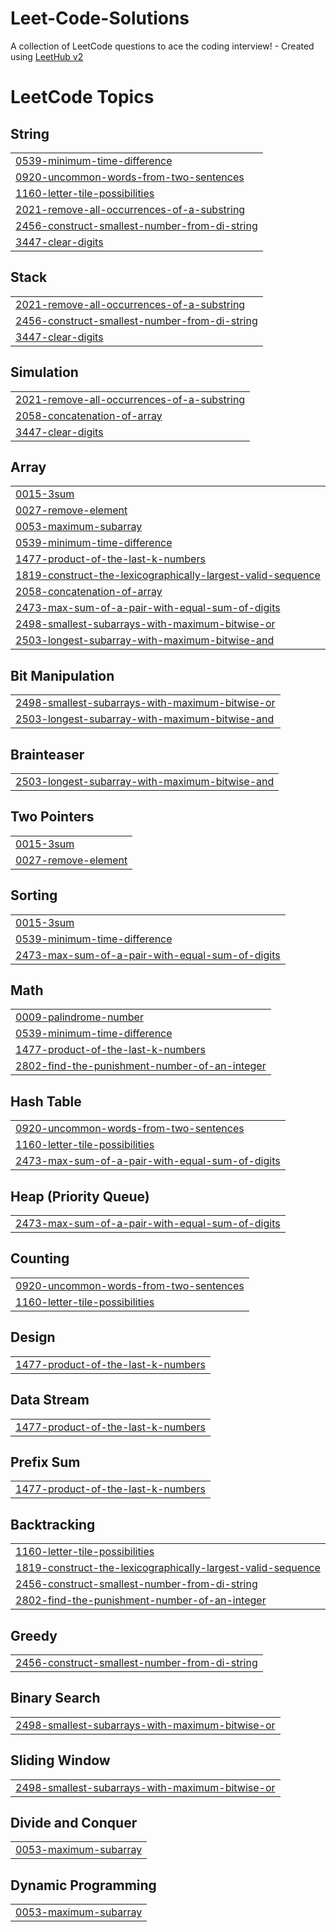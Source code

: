 # Leet-Code-Solutions
A collection of LeetCode questions to ace the coding interview! - Created using [LeetHub v2](https://github.com/arunbhardwaj/LeetHub-2.0)

<!---LeetCode Topics Start-->
# LeetCode Topics
## String
|  |
| ------- |
| [0539-minimum-time-difference](https://github.com/ashwanikatiyar/Leet-Code-Solutions/tree/master/0539-minimum-time-difference) |
| [0920-uncommon-words-from-two-sentences](https://github.com/ashwanikatiyar/Leet-Code-Solutions/tree/master/0920-uncommon-words-from-two-sentences) |
| [1160-letter-tile-possibilities](https://github.com/ashwanikatiyar/Leet-Code-Solutions/tree/master/1160-letter-tile-possibilities) |
| [2021-remove-all-occurrences-of-a-substring](https://github.com/ashwanikatiyar/Leet-Code-Solutions/tree/master/2021-remove-all-occurrences-of-a-substring) |
| [2456-construct-smallest-number-from-di-string](https://github.com/ashwanikatiyar/Leet-Code-Solutions/tree/master/2456-construct-smallest-number-from-di-string) |
| [3447-clear-digits](https://github.com/ashwanikatiyar/Leet-Code-Solutions/tree/master/3447-clear-digits) |
## Stack
|  |
| ------- |
| [2021-remove-all-occurrences-of-a-substring](https://github.com/ashwanikatiyar/Leet-Code-Solutions/tree/master/2021-remove-all-occurrences-of-a-substring) |
| [2456-construct-smallest-number-from-di-string](https://github.com/ashwanikatiyar/Leet-Code-Solutions/tree/master/2456-construct-smallest-number-from-di-string) |
| [3447-clear-digits](https://github.com/ashwanikatiyar/Leet-Code-Solutions/tree/master/3447-clear-digits) |
## Simulation
|  |
| ------- |
| [2021-remove-all-occurrences-of-a-substring](https://github.com/ashwanikatiyar/Leet-Code-Solutions/tree/master/2021-remove-all-occurrences-of-a-substring) |
| [2058-concatenation-of-array](https://github.com/ashwanikatiyar/Leet-Code-Solutions/tree/master/2058-concatenation-of-array) |
| [3447-clear-digits](https://github.com/ashwanikatiyar/Leet-Code-Solutions/tree/master/3447-clear-digits) |
## Array
|  |
| ------- |
| [0015-3sum](https://github.com/ashwanikatiyar/Leet-Code-Solutions/tree/master/0015-3sum) |
| [0027-remove-element](https://github.com/ashwanikatiyar/Leet-Code-Solutions/tree/master/0027-remove-element) |
| [0053-maximum-subarray](https://github.com/ashwanikatiyar/Leet-Code-Solutions/tree/master/0053-maximum-subarray) |
| [0539-minimum-time-difference](https://github.com/ashwanikatiyar/Leet-Code-Solutions/tree/master/0539-minimum-time-difference) |
| [1477-product-of-the-last-k-numbers](https://github.com/ashwanikatiyar/Leet-Code-Solutions/tree/master/1477-product-of-the-last-k-numbers) |
| [1819-construct-the-lexicographically-largest-valid-sequence](https://github.com/ashwanikatiyar/Leet-Code-Solutions/tree/master/1819-construct-the-lexicographically-largest-valid-sequence) |
| [2058-concatenation-of-array](https://github.com/ashwanikatiyar/Leet-Code-Solutions/tree/master/2058-concatenation-of-array) |
| [2473-max-sum-of-a-pair-with-equal-sum-of-digits](https://github.com/ashwanikatiyar/Leet-Code-Solutions/tree/master/2473-max-sum-of-a-pair-with-equal-sum-of-digits) |
| [2498-smallest-subarrays-with-maximum-bitwise-or](https://github.com/ashwanikatiyar/Leet-Code-Solutions/tree/master/2498-smallest-subarrays-with-maximum-bitwise-or) |
| [2503-longest-subarray-with-maximum-bitwise-and](https://github.com/ashwanikatiyar/Leet-Code-Solutions/tree/master/2503-longest-subarray-with-maximum-bitwise-and) |
## Bit Manipulation
|  |
| ------- |
| [2498-smallest-subarrays-with-maximum-bitwise-or](https://github.com/ashwanikatiyar/Leet-Code-Solutions/tree/master/2498-smallest-subarrays-with-maximum-bitwise-or) |
| [2503-longest-subarray-with-maximum-bitwise-and](https://github.com/ashwanikatiyar/Leet-Code-Solutions/tree/master/2503-longest-subarray-with-maximum-bitwise-and) |
## Brainteaser
|  |
| ------- |
| [2503-longest-subarray-with-maximum-bitwise-and](https://github.com/ashwanikatiyar/Leet-Code-Solutions/tree/master/2503-longest-subarray-with-maximum-bitwise-and) |
## Two Pointers
|  |
| ------- |
| [0015-3sum](https://github.com/ashwanikatiyar/Leet-Code-Solutions/tree/master/0015-3sum) |
| [0027-remove-element](https://github.com/ashwanikatiyar/Leet-Code-Solutions/tree/master/0027-remove-element) |
## Sorting
|  |
| ------- |
| [0015-3sum](https://github.com/ashwanikatiyar/Leet-Code-Solutions/tree/master/0015-3sum) |
| [0539-minimum-time-difference](https://github.com/ashwanikatiyar/Leet-Code-Solutions/tree/master/0539-minimum-time-difference) |
| [2473-max-sum-of-a-pair-with-equal-sum-of-digits](https://github.com/ashwanikatiyar/Leet-Code-Solutions/tree/master/2473-max-sum-of-a-pair-with-equal-sum-of-digits) |
## Math
|  |
| ------- |
| [0009-palindrome-number](https://github.com/ashwanikatiyar/Leet-Code-Solutions/tree/master/0009-palindrome-number) |
| [0539-minimum-time-difference](https://github.com/ashwanikatiyar/Leet-Code-Solutions/tree/master/0539-minimum-time-difference) |
| [1477-product-of-the-last-k-numbers](https://github.com/ashwanikatiyar/Leet-Code-Solutions/tree/master/1477-product-of-the-last-k-numbers) |
| [2802-find-the-punishment-number-of-an-integer](https://github.com/ashwanikatiyar/Leet-Code-Solutions/tree/master/2802-find-the-punishment-number-of-an-integer) |
## Hash Table
|  |
| ------- |
| [0920-uncommon-words-from-two-sentences](https://github.com/ashwanikatiyar/Leet-Code-Solutions/tree/master/0920-uncommon-words-from-two-sentences) |
| [1160-letter-tile-possibilities](https://github.com/ashwanikatiyar/Leet-Code-Solutions/tree/master/1160-letter-tile-possibilities) |
| [2473-max-sum-of-a-pair-with-equal-sum-of-digits](https://github.com/ashwanikatiyar/Leet-Code-Solutions/tree/master/2473-max-sum-of-a-pair-with-equal-sum-of-digits) |
## Heap (Priority Queue)
|  |
| ------- |
| [2473-max-sum-of-a-pair-with-equal-sum-of-digits](https://github.com/ashwanikatiyar/Leet-Code-Solutions/tree/master/2473-max-sum-of-a-pair-with-equal-sum-of-digits) |
## Counting
|  |
| ------- |
| [0920-uncommon-words-from-two-sentences](https://github.com/ashwanikatiyar/Leet-Code-Solutions/tree/master/0920-uncommon-words-from-two-sentences) |
| [1160-letter-tile-possibilities](https://github.com/ashwanikatiyar/Leet-Code-Solutions/tree/master/1160-letter-tile-possibilities) |
## Design
|  |
| ------- |
| [1477-product-of-the-last-k-numbers](https://github.com/ashwanikatiyar/Leet-Code-Solutions/tree/master/1477-product-of-the-last-k-numbers) |
## Data Stream
|  |
| ------- |
| [1477-product-of-the-last-k-numbers](https://github.com/ashwanikatiyar/Leet-Code-Solutions/tree/master/1477-product-of-the-last-k-numbers) |
## Prefix Sum
|  |
| ------- |
| [1477-product-of-the-last-k-numbers](https://github.com/ashwanikatiyar/Leet-Code-Solutions/tree/master/1477-product-of-the-last-k-numbers) |
## Backtracking
|  |
| ------- |
| [1160-letter-tile-possibilities](https://github.com/ashwanikatiyar/Leet-Code-Solutions/tree/master/1160-letter-tile-possibilities) |
| [1819-construct-the-lexicographically-largest-valid-sequence](https://github.com/ashwanikatiyar/Leet-Code-Solutions/tree/master/1819-construct-the-lexicographically-largest-valid-sequence) |
| [2456-construct-smallest-number-from-di-string](https://github.com/ashwanikatiyar/Leet-Code-Solutions/tree/master/2456-construct-smallest-number-from-di-string) |
| [2802-find-the-punishment-number-of-an-integer](https://github.com/ashwanikatiyar/Leet-Code-Solutions/tree/master/2802-find-the-punishment-number-of-an-integer) |
## Greedy
|  |
| ------- |
| [2456-construct-smallest-number-from-di-string](https://github.com/ashwanikatiyar/Leet-Code-Solutions/tree/master/2456-construct-smallest-number-from-di-string) |
## Binary Search
|  |
| ------- |
| [2498-smallest-subarrays-with-maximum-bitwise-or](https://github.com/ashwanikatiyar/Leet-Code-Solutions/tree/master/2498-smallest-subarrays-with-maximum-bitwise-or) |
## Sliding Window
|  |
| ------- |
| [2498-smallest-subarrays-with-maximum-bitwise-or](https://github.com/ashwanikatiyar/Leet-Code-Solutions/tree/master/2498-smallest-subarrays-with-maximum-bitwise-or) |
## Divide and Conquer
|  |
| ------- |
| [0053-maximum-subarray](https://github.com/ashwanikatiyar/Leet-Code-Solutions/tree/master/0053-maximum-subarray) |
## Dynamic Programming
|  |
| ------- |
| [0053-maximum-subarray](https://github.com/ashwanikatiyar/Leet-Code-Solutions/tree/master/0053-maximum-subarray) |
<!---LeetCode Topics End-->